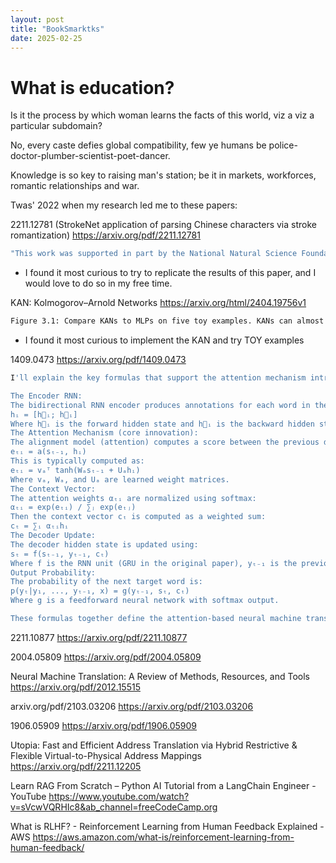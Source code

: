 ```yaml
---
layout: post
title: "BookSmarktks"
date: 2025-02-25
---
```


# What is education?

Is it the process by which woman learns the facts of this world, viz a viz a particular subdomain?

No, every caste defies global compatibility, few ye humans be police-doctor-plumber-scientist-poet-dancer.

Knowledge is so key to raising man's station; be it in markets, workforces, romantic relationships and war.

Twas' 2022 when my research led me to these papers:

2211.12781 (StrokeNet application of parsing Chinese characters via stroke romantization)
https://arxiv.org/pdf/2211.12781

```sh
"This work was supported in part by the National Natural Science Foundation of China (Grant No.62206076) and Shenzhen College Stability Support Plan (Grant No. GXWD20220811173340003 and GXWD20220817123150002)."
```
* I found it most curious to try to replicate the results of this paper, and I would love to do so in my free time.


KAN: Kolmogorov–Arnold Networks
https://arxiv.org/html/2404.19756v1

```sh
Figure 3.1: Compare KANs to MLPs on five toy examples. KANs can almost saturate the fastest scaling law predicted by our theory  (α = 4), while MLPs scales slowly and plateau quickly.
```
* I found it most curious to implement the KAN and try TOY examples 

1409.0473
https://arxiv.org/pdf/1409.0473

```sh
I'll explain the key formulas that support the attention mechanism introduced in the Bahdanau et al. paper. Here are the most important mathematical foundations:

The Encoder RNN:
The bidirectional RNN encoder produces annotations for each word in the source sentence. For each word xᵢ, it creates:
hᵢ = [h⃗ᵢ; h⃖ᵢ]
Where h⃗ᵢ is the forward hidden state and h⃖ᵢ is the backward hidden state.
The Attention Mechanism (core innovation):
The alignment model (attention) computes a score between the previous decoder hidden state sₜ₋₁ and each encoder annotation hᵢ:
eₜᵢ = a(sₜ₋₁, hᵢ)
This is typically computed as:
eₜᵢ = vₐᵀ tanh(Wₐsₜ₋₁ + Uₐhᵢ)
Where vₐ, Wₐ, and Uₐ are learned weight matrices.
The Context Vector:
The attention weights αₜᵢ are normalized using softmax:
αₜᵢ = exp(eₜᵢ) / ∑ⱼ exp(eₜⱼ)
Then the context vector cₜ is computed as a weighted sum:
cₜ = ∑ᵢ αₜᵢhᵢ
The Decoder Update:
The decoder hidden state is updated using:
sₜ = f(sₜ₋₁, yₜ₋₁, cₜ)
Where f is the RNN unit (GRU in the original paper), yₜ₋₁ is the previous output, and cₜ is the context vector.
Output Probability:
The probability of the next target word is:
p(yₜ|y₁, ..., yₜ₋₁, x) = g(yₜ₋₁, sₜ, cₜ)
Where g is a feedforward neural network with softmax output.

These formulas together define the attention-based neural machine translation model, which was revolutionary because it allowed the model to focus on different parts of the input sentence when generating each word of the translation, rather than compressing the entire input into a fixed-length vector.
```

2211.10877
https://arxiv.org/pdf/2211.10877

2004.05809
https://arxiv.org/pdf/2004.05809

Neural Machine Translation: A Review of Methods, Resources, and Tools
https://arxiv.org/pdf/2012.15515

arxiv.org/pdf/2103.03206
https://arxiv.org/pdf/2103.03206

1906.05909
https://arxiv.org/pdf/1906.05909

Utopia: Fast and Efficient Address Translation via Hybrid Restrictive & Flexible Virtual-to-Physical Address Mappings
https://arxiv.org/pdf/2211.12205


Learn RAG From Scratch – Python AI Tutorial from a LangChain Engineer - YouTube
https://www.youtube.com/watch?v=sVcwVQRHIc8&ab_channel=freeCodeCamp.org

What is RLHF? - Reinforcement Learning from Human Feedback Explained - AWS
https://aws.amazon.com/what-is/reinforcement-learning-from-human-feedback/











